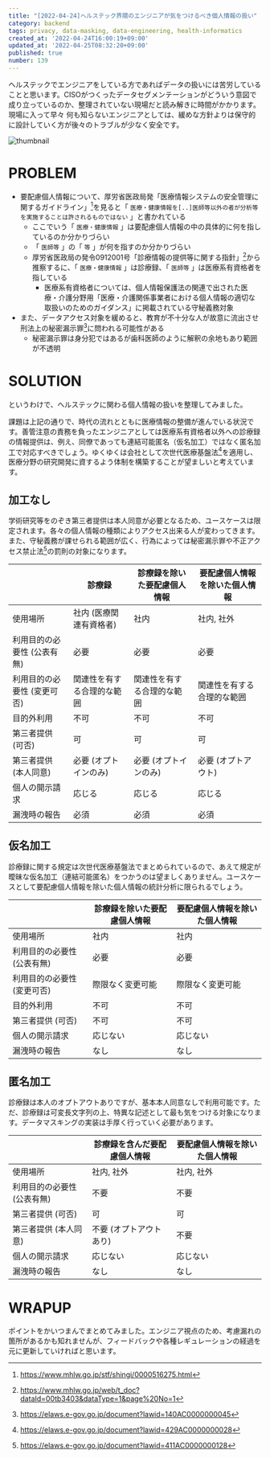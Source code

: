 ```yaml
---
title: "[2022-04-24]ヘルステック界隈のエンジニアが気をつけるべき個人情報の扱い"
category: backend
tags: privacy, data-masking, data-engineering, health-informatics
created_at: '2022-04-24T16:00:19+09:00'
updated_at: '2022-04-25T08:32:20+09:00'
published: true
number: 139
---
```


ヘルステックでエンジニアをしている方であればデータの扱いには苦労していることと思います。CISOがつくったデータセグメンテーションがどういう意図で成り立っているのか、整理されていない現場だと読み解きに時間がかかります。現場に入って早々 何も知らないエンジニアとしては、緩めな方針よりは保守的に設計していく方が後々のトラブルが少なく安全です。

<img alt="thumbnail" src="https://img.esa.io/uploads/production/attachments/16651/2022/04/24/97367/777413cc-31d8-4ca1-bc15-2fc9a6a4a253.jpg">

# PROBLEM
- 要配慮個人情報について、厚労省医政局発「医療情報システムの安全管理に関するガイドライン」[^1]を見ると「 `医療・健康情報を[..]医師等以外の者が分析等を実施することは許されるものではない` 」と書かれている
    - ここでいう「 `医療・健康情報` 」は要配慮個人情報の中の具体的に何を指しているのか分かりづらい
    - 「 `医師等` 」の「 `等` 」が何を指すのか分かりづらい
    - 厚労省医政局の発令0912001号「診療情報の提供等に関する指針」[^2]から推察するに、「 `医療・健康情報` 」は診療録、「 `医師等` 」は医療系有資格者を指している
        - 医療系有資格者については、個人情報保護法の関連で出された医療・介護分野用「医療・介護関係事業者における個人情報の適切な取扱いのためのガイダンス」に掲載されている守秘義務対象
- また、データアクセス対象を緩めると、教育が不十分な人が故意に流出させ刑法上の秘密漏示罪[^3]に問われる可能性がある
    - 秘密漏示罪は身分犯ではあるが歯科医師のように解釈の余地もあり範囲が不透明

[^1]: https://www.mhlw.go.jp/stf/shingi/0000516275.html
[^2]: https://www.mhlw.go.jp/web/t_doc?dataId=00tb3403&dataType=1&page%20No=1
[^3]: https://elaws.e-gov.go.jp/document?lawid=140AC0000000045

# SOLUTION
というわけで、ヘルステックに関わる個人情報の扱いを整理してみました。

課題は上記の通りで、時代の流れとともに医療情報の整備が進んでいる状況です。善管注意の責務を負ったエンジニアとしては医療系有資格者以外への診療録の情報提供は、例え、同僚であっても連結可能匿名（仮名加工）ではなく匿名加工で対応すべきでしょう。ゆくゆくは会社として次世代医療基盤法[^4]を適用し、医療分野の研究開発に資するよう体制を構築することが望ましいと考えています。

[^4]: https://elaws.e-gov.go.jp/document?lawid=429AC0000000028

## 加工なし
学術研究等をのぞき第三者提供は本人同意が必要となるため、ユースケースは限定されます。各々の個人情報の種類によりアクセス出来る人が変わってきます。また、守秘義務が課せられる範囲が広く、行為によっては秘密漏示罪や不正アクセス禁止法[^5]の罰則の対象になります。

|  | 診療録 | 診療録を除いた要配慮個人情報 | 要配慮個人情報を除いた個人情報 |
| --- | --- | --- | --- |
| 使用場所 | 社内 (医療関連有資格者) | 社内 | 社内, 社外 |
| 利用目的の必要性 (公表有無) | 必要 | 必要 | 必要 |
| 利用目的の必要性 (変更可否) | 関連性を有する合理的な範囲 | 関連性を有する合理的な範囲 | 関連性を有する合理的な範囲 |
| 目的外利用 | 不可 | 不可 | 不可 |
| 第三者提供 (可否) | 可 | 可 | 可 |
| 第三者提供 (本人同意) | 必要 (オプトインのみ) | 必要 (オプトインのみ) | 必要 (オプトアウト) |
| 個人の開示請求 | 応じる | 応じる | 応じる |
| 漏洩時の報告 | 必須 | 必須 | 必須 |

[^5]: https://elaws.e-gov.go.jp/document?lawid=411AC0000000128

## 仮名加工
診療録に関する規定は次世代医療基盤法でまとめられているので、あえて規定が曖昧な仮名加工（連結可能匿名）をつかうのは望ましくありません。ユースケースとして要配慮個人情報を除いた個人情報の統計分析に限られるでしょう。

|  | 診療録を除いた要配慮個人情報 | 要配慮個人情報を除いた個人情報 |
| --- | --- | --- |
| 使用場所 | 社内 | 社内 |
| 利用目的の必要性 (公表有無) | 必要 | 必要 |
| 利用目的の必要性 (変更可否) | 際限なく変更可能 | 際限なく変更可能 |
| 目的外利用 | 不可 | 不可 |
| 第三者提供 (可否) | 不可 | 不可 |
| 個人の開示請求 | 応じない | 応じない |
| 漏洩時の報告 | なし | なし |

## 匿名加工
診療録は本人のオプトアウトありですが、基本本人同意なしで利用可能です。ただ、診療録は可変長文字列の上、特異な記述として最も気をつける対象になります。データマスキングの実装は手厚く行っていく必要があります。

|  | 診療録を含んだ要配慮個人情報 | 要配慮個人情報を除いた個人情報 |
| --- | --- | --- |
| 使用場所 | 社内, 社外 | 社内, 社外 |
| 利用目的の必要性 (公表有無) | 不要 | 不要 |
| 第三者提供 (可否) | 可 | 可 |
| 第三者提供 (本人同意) | 不要 (オプトアウトあり) | 不要 |
| 個人の開示請求 | 応じない | 応じない |
| 漏洩時の報告 | なし | なし |

# WRAPUP
ポイントをかいつまんでまとめてみました。エンジニア視点のため、考慮漏れの箇所があるかも知れませんが、フィードバックや各種レギュレーションの経過を元に更新していければと思います。
